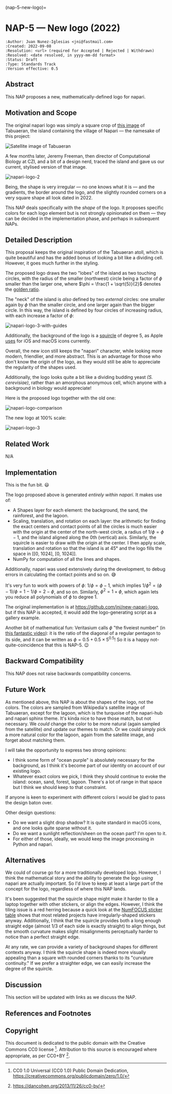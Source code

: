 (nap-5-new-logo)=

# NAP-5 — New logo (2022)

```{eval-rst}
:Author: Juan Nunez-Iglesias <jni@fastmail.com>
:Created: 2022-09-08
:Resolution: <url> (required for Accepted | Rejected | Withdrawn)
:Resolved: <date resolved, in yyyy-mm-dd format>
:Status: Draft
:Type: Standards Track
:Version effective: 0.5
```

## Abstract

This NAP proposes a new, mathematically-defined logo for napari.

## Motivation and Scope

The original napari logo was simply a square crop of [this
image](https://en.wikipedia.org/wiki/Napari#/media/File:Tabuaeran_Kiribati.jpg)
of Tabuaeran, the island containing the village of Napari — the namesake of
this project:

![Satellite image of Tabuaeran](https://upload.wikimedia.org/wikipedia/commons/d/dc/Tabuaeran_Kiribati.jpg)

A few months later, Jeremy Freeman, then director of Computational Biology at
CZI, and a bit of a design nerd, traced the island and gave us our current,
stylised version of that image.

![napari-logo-2](../images/logo.png)

Being, the shape is very irregular — no one knows what it is — and the
gradients, the border around the logo, and the slightly rounded corners on a
very square shape all look dated in 2022.

This NAP deals specifically with the *shape* of the logo. It proposes specific
colors for each logo element but is not strongly opinionated on them — they can
be decided in the implementation phase, and perhaps in subsequent NAPs.

## Detailed Description

This proposal keeps the original inspiration of the Tabuaeran atoll, which is
quite beautiful and has the added bonus of looking a bit like a dividing cell.
However, it goes much further in the styling.

The proposed logo draws the two "lobes" of the island as two touching circles,
with the radius of the smaller (northwest) circle being a factor of $\phi$
smaller than the larger one, where $\phi = \frac{1 + \sqrt{5}}{2}$ denotes the
[golden ratio](https://en.wikipedia.org/wiki/Golden_ratio).

The "neck" of the island is *also* defined by two *external* circles: one
smaller again by $\phi$ than the smaller circle, and one larger again than the
bigger circle. In this way, the island is defined by four circles of increasing
radius, with each increase a factor of $\phi$:

![napari-logo-3-with-guides](../images/napari-logo-3-with-guides.png)

Additionally, the background of the logo is a
[squircle](https://www.johndcook.com/blog/2018/02/13/squircle-curvature/) of
degree 5, as Apple [uses](https://stackoverflow.com/a/47342594/224254) for iOS
and macOS icons currently.

Overall, the new icon still keeps the "napari" character, while looking more
modern, friendlier, and more abstract. This is an advantage for those who don't
know the origin of the logo, as they would still be able to appreciate the
regularity of the shapes used.

Additionally, the logo looks quite a bit like a dividing budding yeast *(S.
cerevisiae)*, rather than an amorphous anonymous cell, which anyone with a
background in biology would appreciate!

Here is the proposed logo together with the old one:

![napari-logo-comparison](../image/napari-logo-old-new.png)

The new logo at 100% scale:

![napari-logo-3](../images/napari-logo-3.png)

## Related Work

N/A

## Implementation

This is the fun bit. 😃

The logo proposed above is generated *entirely within napari*. It makes use of:

- A Shapes layer for each element: the background, the sand, the rainforest,
  and the lagoon.
- Scaling, translation, and rotation on each layer: the arithmetic for finding
  the exact centers and contact points of all the circles is much easier with
  the origin at the center of the north-west circle, a radius of
  $1/\phi = \phi - 1$, and the island aligned along the 0th (vertical) axis.
  Similarly, the squircle is easier to draw with the origin at the center. I
  then apply scale, translation and rotation so that the island is at 45° and
  the logo fills the space in [[0, 1024], [0, 1024]].
- NumPy for computation of all the lines and shapes.

Additionally, napari was used extensively during the development, to debug
errors in calculating the contact points and so on. 😅

It's very fun to work with powers of $\phi$: $1/\phi = \phi - 1$, which implies
$1/\phi^2 = (\phi - 1)/\phi = 1 - 1/\phi = 2 - \phi$, and so on. Similarly,
$\phi^2 = 1 + \phi$, which again lets you reduce all polynomials of $\phi$ to
degree 1.

The original implementation is at https://github.com/jni/new-napari-logo, but
if this NAP is accepted, it would add the logo-generating script as a gallery
example.

Another bit of mathematical fun: Veritasium calls $\phi$ "the fiveiest number"
(in [this fantastic video](https://youtu.be/48sCx-wBs34)): it is the ratio of
the diagonal of a regular pentagon to its side, and it can be written as
$\phi = 0.5 + 0.5 \times 5^{0.5}$! So it is a happy not-quite-coincidence that
this is NAP-5. 😉

## Backward Compatibility

This NAP does not raise backwards compatibility concerns.

## Future Work

As mentioned above, this NAP is about the shapes of the logo, not the colors.
The colors are sampled from Wikipedia's satellite image of Tabuaeran, except for
the lagoon, which is the turquoise of the napari-hub and napari sphinx theme.
It's kinda nice to have those match, but not necessary. We *could* change the
color to be more natural (again sampled from the satellite) *and* update our
themes to match. Or we could simply pick a more natural color for the lagoon,
again from the satellite image, and forget about matching them.

I will take the opportunity to express two strong opinions:
- I think some form of "ocean purple" is absolutely necessary for the
  background, as I think it's become part of our identity on account of our
  existing logo.
- Whatever exact colors we pick, I think they should continue to evoke the
  island: ocean, sand, forest, lagoon. There's a lot of range in that space but
  I think we should keep to that constraint.

If anyone is keen to experiment with different colors I would be glad to pass
the design baton over.

Other design questions:

- Do we want a slight drop shadow? It is quite standard in macOS icons, and
  one looks quite sparse without it.
- Do we want a sunlight reflection/sheen on the ocean part? I'm open to it.
- For either of those, ideally, we would keep the image processing in Python
  and napari.

## Alternatives

We could of course go for a more traditionally developed logo. However, I think
the mathematical story and the ability to generate the logo *using* napari are
actually important. So I'd love to keep at least a large part of the concept
for the logo, regardless of where this NAP lands.

It's been suggested that the squircle shape might make it harder to tile a
laptop together with other stickers, or align the edges. However, I think the
tiling issue is a red herring because a quick look at the [NumFOCUS sticker
table](https://twitter.com/NumFOCUS/status/1547651122654916609) shows that most
related projects have irregularly-shaped stickers anyway. Additionally, I think
that the squircle provides both a long enough straight edge (almost 1/3 of each
side is exactly straight) to align things, but the smooth curvature makes
slight misalignments perceptually harder to notice than a perfect straight edge.

At any rate, we can provide a variety of background shapes for different
contexts anyway. I think the squircle shape is indeed more visually appealing
than a square with rounded corners thanks to its "curvature continuity." If we
prefer a straighter edge, we can easily increase the degree of the squircle.

## Discussion

This section will be updated with links as we discuss the NAP.

## References and Footnotes

## Copyright

This document is dedicated to the public domain with the Creative Commons CC0
license [^id3]. Attribution to this source is encouraged where appropriate, as per
CC0+BY [^id4].

[^id3]: CC0 1.0 Universal (CC0 1.0) Public Domain Dedication,
    <https://creativecommons.org/publicdomain/zero/1.0/>

[^id4]: <https://dancohen.org/2013/11/26/cc0-by/>
